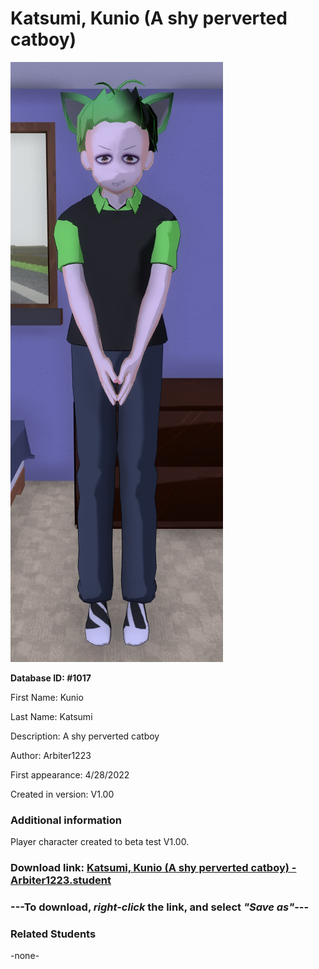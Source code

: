 # Katsumi, Kunio (A shy perverted catboy)

<img src="../../Files/Images/Katsumi, Kunio (A shy perverted catboy).png" title="Katsumi, Kunio (A shy perverted catboy) - Arbiter1223">

**Database ID: #1017**

First Name: Kunio

Last Name: Katsumi

Description: A shy perverted catboy

Author: Arbiter1223

First appearance: 4/28/2022

Created in version: V1.00

### Additional information

Player character created to beta test V1.00.

### Download link: <a href="https://raw.githubusercontent.com/Arbiter1223/Daigaku-Gurashi-Custom-Students/master/Files/Student%20Files/Katsumi%2C%20Kunio%20(A%20shy%20perverted%20catboy)%20-%20Arbiter1223.student">Katsumi, Kunio (A shy perverted catboy) - Arbiter1223.student</a>

### ---**To download, _right-click_ the link, and select _"Save as"_**---

### Related Students

-none-

